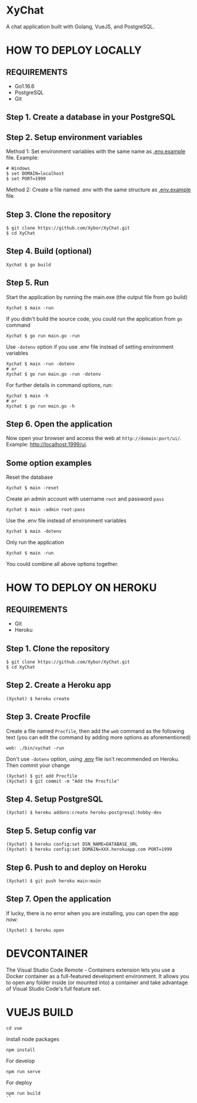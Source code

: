 # XyChat

A chat application built with Golang, VueJS, and PostgreSQL.

# HOW TO DEPLOY LOCALLY

## REQUIREMENTS

- Go1.16.6
- PostgreSQL
- Git

## Step 1. Create a database in your PostgreSQL

## Step 2. Setup environment variables

Method 1: Set environment variables with the same name as [.env.example](./.env.example) file. Example:

```shell
# Windows
$ set DOMAIN=localhost
$ set PORT=1999
```

Method 2: Create a file named .env with the same structure as [.env.example](./.env.example) file.

## Step 3. Clone the repository

```shell
$ git clone https://github.com/Xybor/XyChat.git
$ cd XyChat
```

## Step 4. Build (optional)

```shell
Xychat $ go build
```

## Step 5. Run

Start the application by running the main.exe (the output file from go build)

```shell
Xychat $ main -run
```

If you didn't build the source code, you could run the application from `go` command

```shell
Xychat $ go run main.go -run
```

Use `-dotenv` option if you use .env file instead of setting environment variables

```shell
Xychat $ main -run -dotenv
# or
Xychat $ go run main.go -run -dotenv
```

For further details in command options, run:

```shell
Xychat $ main -h
# or
Xychat $ go run main.go -h
```

## Step 6. Open the application

Now open your browser and access the web at `http://domain:port/ui/`. Example: [http://localhost:1999/ui](http://localhost:1999/ui).

## Some option examples

Reset the database

```shell
Xychat $ main -reset
```

Create an admin account with username `root` and password `pass`

```shell
Xychat $ main -admin root:pass
```

Use the .env file instead of environment variables

```shell
Xychat $ main -dotenv
```

Only run the application

```shell
Xychat $ main -run
```

You could combine all above options together.

# HOW TO DEPLOY ON HEROKU

## REQUIREMENTS

- Git
- Heroku

## Step 1. Clone the repository

```shell
$ git clone https://github.com/Xybor/XyChat.git
$ cd XyChat
```

## Step 2. Create a Heroku app

```shell
(Xychat) $ heroku create
```

## Step 3. Create Procfile

Create a file named `Procfile`, then add the `web` command as the following text (you can edit the command by adding more options as aforementioned)

```
web: ./bin/xychat -run
```

Don't use `-dotenv` option, using [.env]() file isn't recommended on Heroku. Then commit your change

```shell
(Xychat) $ git add Procfile
(Xychat) $ git commit -m "Add the Procfile"
```

## Step 4. Setup PostgreSQL

```shell
(Xychat) $ heroku addons:create heroku-postgresql:hobby-dev
```

## Step 5. Setup config var

```shell
(Xychat) $ heroku config:set DSN_NAME=DATABASE_URL
(Xychat) $ heroku config:set DOMAIN=XXX.herokuapp.com PORT=1999
```

## Step 6. Push to and deploy on Heroku

```shell
(Xychat) $ git push heroku main:main
```

## Step 7. Open the application

If lucky, there is no error when you are installing, you can open the app now:

```shell
(Xychat) $ heroku open
```

# DEVCONTAINER

The Visual Studio Code Remote - Containers extension lets you use a Docker container as a full-featured development environment. It allows you to open any folder inside (or mounted into) a container and take advantage of Visual Studio Code's full feature set.

# VUEJS BUILD

```
cd vue
```

Install node packages

```
npm install
```

For develop

```
npm run serve
```

For deploy

```
npm run build
``
```
